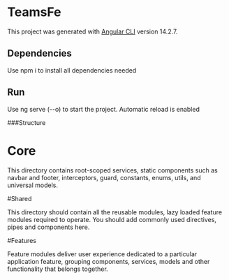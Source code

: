 # TeamsFe

This project was generated with [Angular CLI](https://github.com/angular/angular-cli) version 14.2.7.

## Dependencies

Use npm i to install all dependencies needed

## Run

Use ng serve (--o) to start the project. Automatic reload is enabled

###Structure

# Core

This directory contains root-scoped services, static components
such as navbar and footer, interceptors, guard, constants, enums,
utils, and universal models.

#Shared

This directory should contain all the reusable modules,
lazy loaded feature modules required to operate.
You should add commonly used directives, pipes and components here.

#Features

Feature modules deliver user experience dedicated to a particular application feature,
grouping components, services, models and other functionality that belongs together.
